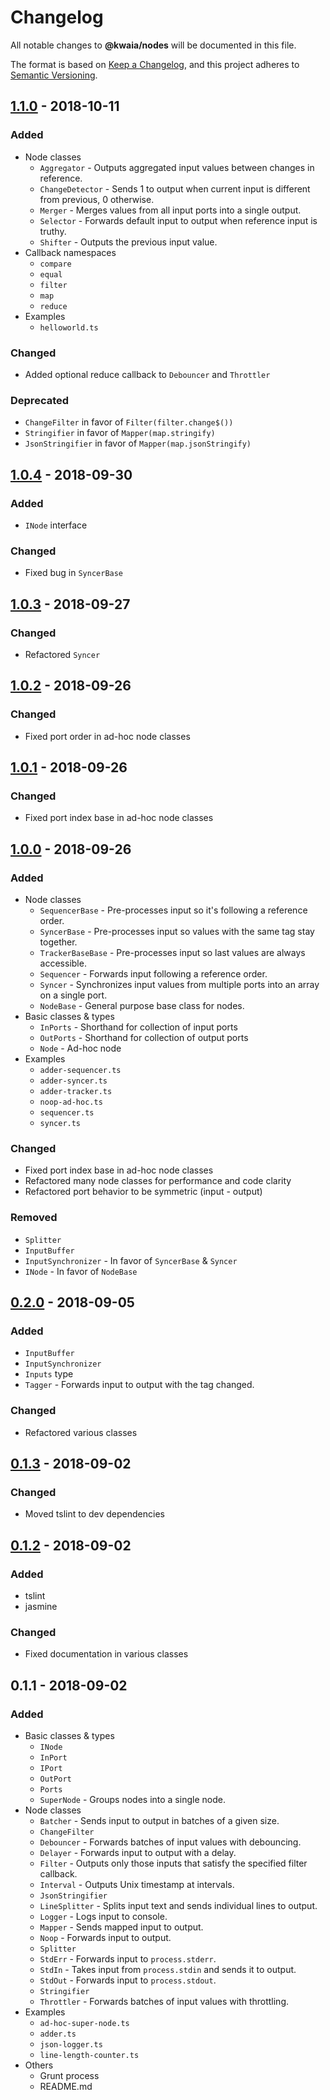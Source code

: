 Changelog
=========

All notable changes to **@kwaia/nodes** will be documented in this file.

The format is based on [Keep a Changelog](https://keepachangelog.com/en/1.0.0/),
and this project adheres to [Semantic Versioning](https://semver.org/spec/v2.0.0.html).

[1.1.0] - 2018-10-11
--------------------

### Added
- Node classes
    - `Aggregator` - Outputs aggregated input values between changes in 
    reference.
    - `ChangeDetector` - Sends 1 to output when current input is different 
    from previous, 0 otherwise.
    - `Merger` - Merges values from all input ports into a single output.
    - `Selector` - Forwards default input to output when reference input is 
    truthy.
    - `Shifter` - Outputs the previous input value.
- Callback namespaces
    - `compare`
    - `equal`
    - `filter`
    - `map`
    - `reduce`
- Examples
    - `helloworld.ts`

### Changed
- Added optional reduce callback to `Debouncer` and `Throttler`

### Deprecated
- `ChangeFilter` in favor of `Filter(filter.change$())`
- `Stringifier` in favor of `Mapper(map.stringify)`
- `JsonStringifier` in favor of `Mapper(map.jsonStringify)`

[1.0.4] - 2018-09-30
--------------------

### Added
- `INode` interface

### Changed
- Fixed bug in `SyncerBase`

[1.0.3] - 2018-09-27
--------------------

### Changed
- Refactored `Syncer`

[1.0.2] - 2018-09-26
--------------------

### Changed
- Fixed port order in ad-hoc node classes

[1.0.1] - 2018-09-26
--------------------

### Changed
- Fixed port index base in ad-hoc node classes

[1.0.0] - 2018-09-26
--------------------

### Added
- Node classes
    - `SequencerBase` - Pre-processes input so it's following a reference order.
    - `SyncerBase` - Pre-processes input so values with the same tag stay 
    together.
    - `TrackerBaseBase` - Pre-processes input so last values are always 
    accessible.
    - `Sequencer` - Forwards input following a reference order.
    - `Syncer` - Synchronizes input values from multiple ports into an array 
    on a single port.
    - `NodeBase` - General purpose base class for nodes.
- Basic classes & types
    - `InPorts` - Shorthand for collection of input ports
    - `OutPorts` - Shorthand for collection of output ports
    - `Node` - Ad-hoc node
- Examples
    - `adder-sequencer.ts`
    - `adder-syncer.ts`
    - `adder-tracker.ts`
    - `noop-ad-hoc.ts`
    - `sequencer.ts`
    - `syncer.ts`

### Changed
- Fixed port index base in ad-hoc node classes
- Refactored many node classes for performance and code clarity
- Refactored port behavior to be symmetric (input - output)

### Removed
- `Splitter`
- `InputBuffer`
- `InputSynchronizer` - In favor of `SyncerBase` & `Syncer`
- `INode` - In favor of `NodeBase`

[0.2.0] - 2018-09-05
--------------------

### Added
- `InputBuffer`
- `InputSynchronizer`
- `Inputs` type
- `Tagger` - Forwards input to output with the tag changed.

### Changed
- Refactored various classes

[0.1.3] - 2018-09-02
--------------------

### Changed
- Moved tslint to dev dependencies

[0.1.2] - 2018-09-02
--------------------

### Added
- tslint
- jasmine

### Changed
- Fixed documentation in various classes

0.1.1 - 2018-09-02
------------------

### Added
- Basic classes & types
    - `INode`
    - `InPort`
    - `IPort`
    - `OutPort`
    - `Ports`
    - `SuperNode` - Groups nodes into a single node.
- Node classes
    - `Batcher` - Sends input to output in batches of a given size.
    - `ChangeFilter`
    - `Debouncer` - Forwards batches of input values with debouncing.
    - `Delayer` - Forwards input to output with a delay.
    - `Filter` - Outputs only those inputs that satisfy the specified filter 
    callback.
    - `Interval` - Outputs Unix timestamp at intervals.
    - `JsonStringifier`
    - `LineSplitter` - Splits input text and sends individual lines to output.
    - `Logger` - Logs input to console.
    - `Mapper` - Sends mapped input to output.
    - `Noop` - Forwards input to output.
    - `Splitter`
    - `StdErr` - Forwards input to `process.stderr`.
    - `StdIn` - Takes input from `process.stdin` and sends it to output.
    - `StdOut` - Forwards input to `process.stdout`.
    - `Stringifier`
    - `Throttler` - Forwards batches of input values with throttling.
- Examples
    - `ad-hoc-super-node.ts`
    - `adder.ts`
    - `json-logger.ts`
    - `line-length-counter.ts`
- Others
    - Grunt process
    - README.md

[1.1.0]: https://github.com/kwaia/nodes/compare/v1.0.4...v1.1.0
[1.0.4]: https://github.com/kwaia/nodes/compare/v1.0.3...v1.0.4
[1.0.3]: https://github.com/kwaia/nodes/compare/v1.0.2...v1.0.3
[1.0.2]: https://github.com/kwaia/nodes/compare/v1.0.1...v1.0.2
[1.0.1]: https://github.com/kwaia/nodes/compare/v1.0.0...v1.0.1
[1.0.0]: https://github.com/kwaia/nodes/compare/v0.2.0...v1.0.0
[0.2.0]: https://github.com/kwaia/nodes/compare/v0.1.3...v0.2.0
[0.1.3]: https://github.com/kwaia/nodes/compare/v0.1.2...v0.1.3
[0.1.2]: https://github.com/kwaia/nodes/compare/v0.1.1...v0.1.2
